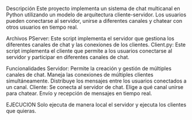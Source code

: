 Descripción
Este proyecto implementa un sistema de chat multicanal en Python utilizando un modelo de arquitectura cliente-servidor. Los usuarios pueden conectarse al servidor, unirse a diferentes canales y chatear con otros usuarios en tiempo real.

Archivos
PServer: Este script implementa el servidor que gestiona los diferentes canales de chat y las conexiones de los clientes.
Client.py: Este script implementa el cliente que permite a los usuarios conectarse al servidor y participar en diferentes canales de chat.

Funcionalidades
Servidor:
Permite la creación y gestión de múltiples canales de chat.
Maneja las conexiones de múltiples clientes simultáneamente.
Distribuye los mensajes entre los usuarios conectados a un canal.
Cliente:
Se conecta al servidor de chat.
Elige a qué canal unirse para chatear.
Envío y recepción de mensajes en tiempo real.

EJECUCION
Solo ejecuta de manera local el servidor y ejecuta los clientes que quieras.
